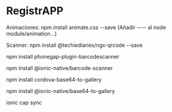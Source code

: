 # RegistrAPP
Animaciones:
npm install animate.css --save
(Añadir ---- al node module/animation...)


Scanner:
npm install @techiediaries/ngx-qrcode --save

npm install phonegap-plugin-barcodescanner

npm install @ionic-native/barcode-scanner

npm install cordova-base64-to-gallery

npm install @ionic-native/base64-to-gallery

ionic cap sync
